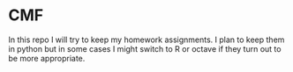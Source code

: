 # CMF
In this repo I will try to keep my homework assignments. I plan to keep them in python but in some cases I might switch to R or octave if they turn out to be more appropriate.
